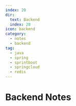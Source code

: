 ```yaml
---
index: 20
dir:
  text: Backend
  index: 20
icon: backend
category:
  - notes
  - backend
tag:
  - java
  - spring
  - sprintboot
  - springcloud
  - redis
---
```


# Backend Notes
